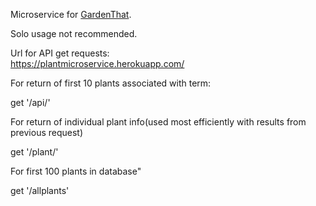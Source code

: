 Microservice for [GardenThat](https://github.com/adumortier/gardenthat).  


Solo usage not recommended.  

Url for API get requests:  
https://plantmicroservice.herokuapp.com/

For return of first 10 plants associated with term:  

get '/api/<term>'

For return of individual plant info(used most efficiently with results from previous request)  

get '/plant/<slug>'

For first 100 plants in database"  

get '/allplants'
